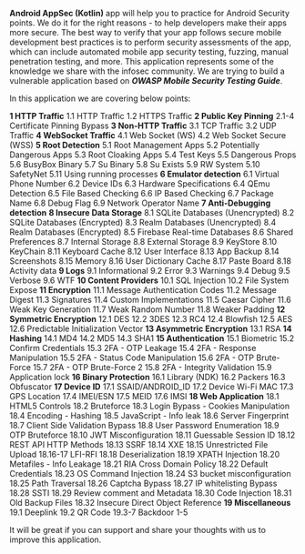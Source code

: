 **Android AppSec (Kotlin)** app will help you to practice for Android Security points. We do it for the right reasons - to help developers make their apps more secure. The best way to verify that your app follows secure mobile development best practices is to perform security assessments of the app, which can include automated mobile app security testing, fuzzing, manual penetration testing, and more. This application represents some of the knowledge we share with the infosec community. We are trying to build a vulnerable application based on ***OWASP Mobile Security Testing Guide***.

In this application we are covering below points:

**1 HTTP Traffic**
1.1 HTTP Traffic
1.2 HTTPS Traffic
**2 Public Key Pinning**
2.1-4 Certificate Pinning Bypass
**3 Non-HTTP Traffic**
3.1 TCP Traffic
3.2 UDP Traffic
**4 WebSocket Traffic**
4.1 Web Socket (WS)
4.2 Web Socket Secure (WSS)
**5 Root Detection**
5.1 Root Management Apps
5.2 Potentially Dangerous Apps
5.3 Root Cloaking Apps
5.4 Test Keys
5.5 Dangerous Props
5.6 BusyBox Binary
5.7 Su Binary
5.8 Su Exists
5.9 RW System
5.10 SafetyNet
5.11 Using running processes
**6 Emulator detection**
6.1 Virtual Phone Number
6.2 Device IDs
6.3 Hardware Specifications
6.4 QEmu Detection
6.5 File Based Checking
6.6 IP Based Checking
6.7 Package Name
6.8 Debug Flag
6.9 Network Operator Name
**7 Anti-Debugging detection**
**8 Insecure Data Storage**
8.1 SQLite Databases (Unencrypted)
8.2 SQLite Databases (Encrypted)
8.3 Realm Databases (Unencrypted)
8.4 Realm Databases (Encrypted)
8.5 Firebase Real-time Databases
8.6 Shared Preferences
8.7 Internal Storage
8.8 External Storage
8.9 KeyStore
8.10 KeyChain
8.11 Keyboard Cache
8.12 User Interface
8.13 App Backup
8.14 Screenshots
8.15 Memory
8.16 User Dictionary Cache
8.17 Paste Board
8.18 Activity data
**9 Logs**
9.1 Informational
9.2 Error
9.3 Warnings
9.4 Debug
9.5 Verbose
9.6 WTF
**10 Content Providers**
10.1 SQL Injection
10.2 File System Expose
**11 Encryption**
11.1 Message Authentication Codes
11.2 Message Digest
11.3 Signatures
11.4 Custom Implementations
11.5 Caesar Cipher
11.6 Weak Key Generation
11.7 Weak Random Number
11.8 Weaker Padding
**12 Symmetric Encryption**
12.1 DES
12.2 3DES
12.3 RC4
12.4 Blowfish
12.5 AES
12.6 Predictable Initialization Vector
**13 Asymmetric Encryption**
13.1 RSA
**14 Hashing**
14.1 MD4
14.2 MD5
14.3 SHA1
**15 Authentication**
15.1 Biometric
15.2 Confirm Credentials
15.3 2FA - OTP Leakage
15.4 2FA - Response Manipulation
15.5 2FA - Status Code Manipulation
15.6 2FA - OTP Brute-Force
15.7 2FA - OTP Brute-Force 2
15.8 2FA - Integrity Validation
15.9 Application lock
**16 Binary Protection**
16.1 Library (NDK)
16.2 Packers
16.3 Obfuscator
**17 Device ID**
17.1 SSAID/ANDROID_ID
17.2 Device Wi-Fi MAC
17.3 GPS Location
17.4 IMEI/ESN
17.5 MEID
17.6 IMSI
**18 Web Application**
18.1 HTML5 Controls
18.2 Bruteforce
18.3 Login Bypass - Cookies Manipulation
18.4 Encoding - Hashing
18.5 JavaScript - Info leak
18.6 Server Fingerprint
18.7 Client Side Validation Bypass
18.8 User Password Enumeration
18.9 OTP Bruteforce
18.10 JWT Misconfiguration
18.11 Guessable Session ID
18.12 REST API HTTP Methods
18.13 SSRF
18.14 XXE
18.15 Unrestricted File Upload
18.16-17 LFI-RFI
18.18 Deserialization
18.19 XPATH Injection
18.20 Metafiles - Info Leakage
18.21 RIA Cross Domain Policy
18.22 Default Credentials
18.23 OS Command Injection
18.24 S3 bucket misconfiguration
18.25 Path Traversal
18.26 Captcha Bypass
18.27 IP whitelisting Bypass
18.28 SSTI
18.29 Review comment and Metadata
18.30 Code Injection
18.31 Old Backup Files
18.32 Insecure Direct Object Reference
**19 Miscellaneous**
19.1 Deeplink
19.2 QR Code
19.3-7 Backdoor 1-5

It will be great if you can support and share your thoughts with us to improve this application.
